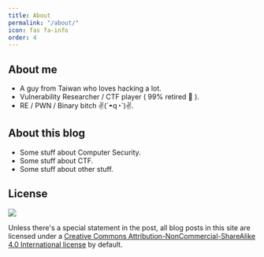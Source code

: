 ```yaml
---
title: About
permalink: "/about/"
icon: fas fa-info
order: 4
---
```


## About me
* A guy from Taiwan who loves hacking a lot.
* Vulnerability Researcher / CTF player ( 99% retired 👴 ).
* RE / PWN / Binary bitch ✌(´◓q◔`)✌.

## About this blog
* Some stuff about Computer Security.
* Some stuff about CTF.
* Some stuff about other stuff.

## License
![](/assets/images/other/cc_by_nc_sa_4.0.png)  

Unless there's a special statement in the post, all blog posts in this site are licensed under a [Creative Commons Attribution-NonCommercial-ShareAlike 4.0 International license](https://creativecommons.org/licenses/by-nc-sa/4.0/) by default.

